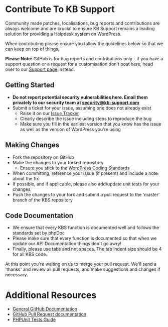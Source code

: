 # Contribute To KB Support

Community made patches, localisations, bug reports and contributions are always welcome and are crucial to ensure KB Support remains a leading solution for providing a Helpdesk system on WordPress.

When contributing please ensure you follow the guidelines below so that we can keep on top of things.

__Please Note:__ GitHub is for bug reports and contributions only - if you have a support question or a request for a customisation don't post here, head over to our [Support page](http://kb-support.com/support-request/) instead.

## Getting Started

* __Do not report potential security vulnerabilities here. Email them privately to our security team at [security@kb-support.com](mailto:security@easydigitaldownloads.com)__
* Submit a ticket for your issue, assuming one does not already exist
  * Raise it on our [Issue Tracker](https://github.com/KB-Support/kb-support/issues)
  * Clearly describe the issue including steps to reproduce the bug
  * Make sure you fill in the earliest version that you know has the issue as well as the version of WordPress you're using

## Making Changes

* Fork the repository on GitHub
* Make the changes to your forked repository
  * Ensure you stick to the [WordPress Coding Standards](https://codex.wordpress.org/WordPress_Coding_Standards)
* When committing, reference your issue (if present) and include a note about the fix
* If possible, and if applicable, please also add/update unit tests for your changes
* Push the changes to your fork and submit a pull request to the 'master' branch of the KBS repository

## Code Documentation

* We ensure that every KBS function is documented well and follows the standards set by phpDoc
* Please make sure that every function is documented so that when we update our API Documentation things don't go awry!
* Finally, please use tabs and not spaces. The tab indent size should be 4 for all KBS code.

At this point you're waiting on us to merge your pull request. We'll send a 'thanks' and review all pull requests, and make suggestions and changes if necessary.

# Additional Resources
* [General GitHub Documentation](https://help.github.com/)
* [GitHub Pull Request documentation](https://help.github.com/send-pull-requests/)
* [PHPUnit Tests Guide](https://phpunit.de/manual/current/en/writing-tests-for-phpunit.html)
